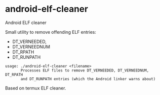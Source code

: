 # android-elf-cleaner
Android ELF cleaner

Small utility to remove offending ELF entries:
  - DT_VERNEEDED, 
  - DT_VERNEEDNUM
  - DT_RPATH
  - DT_RUNPATH


```
usage: ./android-elf-cleaner <filename>
       Processes ELF files to remove DT_VERNEEDED, DT_VERNEEDNUM, DT_RPATH
       and DT_RUNPATH entries (which the Android linker warns about)
```

Based on termux ELF cleaner.
